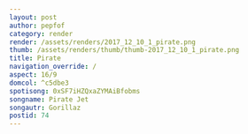 ```yaml
---
layout: post
author: pepfof
category: render
render: /assets/renders/2017_12_10_1_pirate.png
thumb: /assets/renders/thumb/thumb-2017_12_10_1_pirate.png
title: Pirate
navigation_override: /
aspect: 16/9
domcol: ^c5dbe3
spotisong: 0xSF7iHZQxaZYMAiBfobms
songname: Pirate Jet
songautr: Gorillaz
postid: 74
---
```


<!--USER BEGIN 1-->

<!--USER END 1-->

<!--more-->
<!--USER BEGIN 2-->

<!--USER END 2-->

